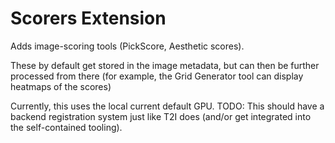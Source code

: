 # Scorers Extension

Adds image-scoring tools (PickScore, Aesthetic scores).

These by default get stored in the image metadata, but can then be further processed from there (for example, the Grid Generator tool can display heatmaps of the scores)

Currently, this uses the local current default GPU. TODO: This should have a backend registration system just like T2I does (and/or get integrated into the self-contained tooling).
